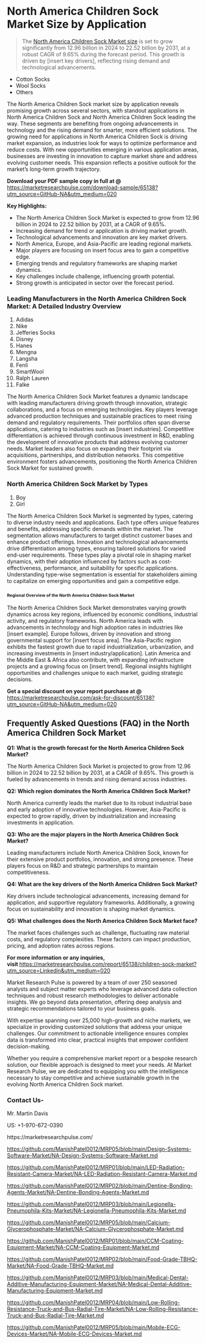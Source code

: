 <h1>North America Children Sock Market&nbsp;Size by Application</h1><blockquote><p>The <a href="https://marketresearchpulse.com/download-sample/65138?utm_source=GitHub-NA&amp;utm_medium=020">North America Children Sock Market size</a> is set to grow significantly from 12.96 billion in 2024 to 22.52 billion by 2031, at a robust CAGR of 9.65% during the forecast period. This growth is driven by [insert key drivers], reflecting rising demand and technological advancements.</p></blockquote><ul><li>Cotton Socks<li> Wool Socks<li> Others</li></ul><p>The North America Children Sock market size by application reveals promising growth across several sectors, with standout applications in North America Children Sock and North America Children Sock leading the way. These segments are benefiting from ongoing advancements in technology and the rising demand for smarter, more efficient solutions. The growing need for applications in North America Children Sock is driving market expansion, as industries look for ways to optimize performance and reduce costs. With new opportunities emerging in various application areas, businesses are investing in innovation to capture market share and address evolving customer needs. This expansion reflects a positive outlook for the market’s long-term growth trajectory.</p><p><strong>Download your PDF sample copy in full at @ </strong><a href="https://marketresearchpulse.com/download-sample/65138?utm_source=GitHub-NA&amp;utm_medium=020">https://marketresearchpulse.com/download-sample/65138?utm_source=GitHub-NA&amp;utm_medium=020</a></p><p><strong>Key Highlights: </strong></p><ul><li>The North America Children Sock Market is expected to grow from 12.96 billion in 2024 to 22.52 billion by 2031, at a CAGR of 9.65%.</li><li>Increasing demand for trend or application is driving market growth.</li><li>Technological advancements and innovation are key market drivers.</li><li>North America, Europe, and Asia-Pacific are leading regional markets.</li><li>Major players are focusing on insert focus area to gain a competitive edge.</li><li>Emerging trends and regulatory frameworks are shaping market dynamics.</li><li>Key challenges include challenge, influencing growth potential.</li><li>Strong growth is anticipated in sector over the forecast period.</li></ul><h3>Leading Manufacturers in the North America Children Sock Market: A Detailed Industry Overview</h3><ol><li>Adidas</li><li>Nike</li><li>Jefferies Socks</li><li>Disney</li><li>Hanes</li><li>Mengna</li><li>Langsha</li><li>Fenli</li><li>SmartWool</li><li>Ralph Lauren</li><li>Falke</li></ol><div class="flex max-w-full flex-col flex-grow"><div class="min-h-8 text-message flex w-full flex-col items-end gap-2 whitespace-normal break-words [.text-message+&amp;]:mt-5" dir="auto" data-message-author-role="assistant" data-message-id="fd8432e4-4910-450d-b182-61b7bfb0a01f" data-message-model-slug="gpt-4o"><div class="flex w-full flex-col gap-1 empty:hidden first:pt-[3px]"><div class="markdown prose w-full break-words dark:prose-invert light"><p>The North America Children Sock Market features a dynamic landscape with leading manufacturers driving growth through innovation, strategic collaborations, and a focus on emerging technologies. Key players leverage advanced production techniques and sustainable practices to meet rising demand and regulatory requirements. Their portfolios often span diverse applications, catering to industries such as [insert industries]. Competitive differentiation is achieved through continuous investment in R&amp;D, enabling the development of innovative products that address evolving customer needs. Market leaders also focus on expanding their footprint via acquisitions, partnerships, and distribution networks. This competitive environment fosters advancements, positioning the North America Children Sock Market for sustained growth.</p></div></div></div></div><h3>North America Children Sock Market by Types</h3><ol><li>Boy<li> Girl</li></ol><div class="flex max-w-full flex-col flex-grow"><div class="min-h-8 text-message flex w-full flex-col items-end gap-2 whitespace-normal break-words [.text-message+&amp;]:mt-5" dir="auto" data-message-author-role="assistant" data-message-id="084470be-0bb7-4664-bddf-5156b4f41249" data-message-model-slug="gpt-4o-mini"><div class="flex w-full flex-col gap-1 empty:hidden first:pt-[3px]"><div class="markdown prose w-full break-words dark:prose-invert light"><p>The North America Children Sock Market is segmented by types, catering to diverse industry needs and applications. Each type offers unique features and benefits, addressing specific demands within the market. The segmentation allows manufacturers to target distinct customer bases and enhance product offerings. Innovation and technological advancements drive differentiation among types, ensuring tailored solutions for varied end-user requirements. These types play a pivotal role in shaping market dynamics, with their adoption influenced by factors such as cost-effectiveness, performance, and suitability for specific applications. Understanding type-wise segmentation is essential for stakeholders aiming to capitalize on emerging opportunities and gain a competitive edge.</p></div></div></div></div><h3><span style="font-size: 11px;">Regional Overview of the North America Children Sock Market</span></h3><div class="flex max-w-full flex-col flex-grow"><div class="min-h-8 text-message flex w-full flex-col items-end gap-2 whitespace-normal break-words [.text-message+&amp;]:mt-5" dir="auto" data-message-author-role="assistant" data-message-id="e9038762-ce64-4e30-91c9-9bd413514231" data-message-model-slug="gpt-4o-mini"><div class="flex w-full flex-col gap-1 empty:hidden first:pt-[3px]"><div class="markdown prose w-full break-words dark:prose-invert light"><p>The North America Children Sock Market demonstrates varying growth dynamics across key regions, influenced by economic conditions, industrial activity, and regulatory frameworks. North America leads with advancements in technology and high adoption rates in industries like [insert example]. Europe follows, driven by innovation and strong governmental support for [insert focus area]. The Asia-Pacific region exhibits the fastest growth due to rapid industrialization, urbanization, and increasing investments in [insert industry/application]. Latin America and the Middle East &amp; Africa also contribute, with expanding infrastructure projects and a growing focus on [insert trend]. Regional insights highlight opportunities and challenges unique to each market, guiding strategic decisions.</p></div></div></div></div><p><strong>Get a special discount on your report purchase at @ </strong><a href="https://marketresearchpulse.com/ask-for-discount/65138?utm_source=GitHub-NA&amp;utm_medium=020">https://marketresearchpulse.com/ask-for-discount/65138?utm_source=GitHub-NA&amp;utm_medium=020</a></p><h2>Frequently Asked Questions (FAQ) in the North America Children Sock Market</h2><p><strong>Q1: What is the growth forecast for the North America Children Sock Market?</strong></p><p>The North America Children Sock Market is projected to grow from 12.96 billion in 2024 to 22.52 billion by 2031, at a CAGR of 9.65%. This growth is fueled by advancements in trends and rising demand across industries.</p><p><strong>Q2: Which region dominates the North America Children Sock Market?</strong></p><p>North America currently leads the market due to its robust industrial base and early adoption of innovative technologies. However, Asia-Pacific is expected to grow rapidly, driven by industrialization and increasing investments in application.</p><p><strong>Q3: Who are the major players in the North America Children Sock Market?</strong></p><p>Leading manufacturers include North America Children Sock, known for their extensive product portfolios, innovation, and strong presence. These players focus on R&amp;D and strategic partnerships to maintain competitiveness.</p><p><strong>Q4: What are the key drivers of the North America Children Sock Market?</strong></p><p>Key drivers include technological advancements, increasing demand for application, and supportive regulatory frameworks. Additionally, a growing focus on sustainability and innovation is shaping market dynamics.</p><p><strong>Q5: What challenges does the North America Children Sock Market face?</strong></p><p>The market faces challenges such as challenge, fluctuating raw material costs, and regulatory complexities. These factors can impact production, pricing, and adoption rates across regions.</p><p><strong>For more information or any inquiries, visit&nbsp;</strong><a href="https://marketresearchpulse.com/report/65138/children-sock-market?utm_source=Linkedin&utm_medium=020">https://marketresearchpulse.com/report/65138/children-sock-market?utm_source=Linkedin&utm_medium=020</a></p><p>Market Research Pulse is powered by a team of over 250 seasoned analysts and subject matter experts who leverage advanced data collection techniques and robust research methodologies to deliver actionable insights. We go beyond data presentation, offering deep analysis and strategic recommendations tailored to your business goals.</p><p>With expertise spanning over 25,000 high-growth and niche markets, we specialize in providing customized solutions that address your unique challenges. Our commitment to actionable intelligence ensures complex data is transformed into clear, practical insights that empower confident decision-making.</p><p>Whether you require a comprehensive market report or a bespoke research solution, our flexible approach is designed to meet your needs. At Market Research Pulse, we are dedicated to equipping you with the intelligence necessary to stay competitive and achieve sustainable growth in the evolving North America Children Sock market.</p><h3><strong>Contact Us-</strong></h3><p>Mr. Martin Davis</p><p>US: +1-970-672-0390</p><p>https://marketresearchpulse.com/</p><p><a href="https://github.com/ManishPatel0012/MRP05/blob/main/Design-Systems-Software-Market/NA-Design-Systems-Software-Market.md">https://github.com/ManishPatel0012/MRP05/blob/main/Design-Systems-Software-Market/NA-Design-Systems-Software-Market.md</a></p><p><a href="https://github.com/ManishPatel0012/MRP01/blob/main/LED-Radiation-Resistant-Camera-Market/NA-LED-Radiation-Resistant-Camera-Market.md">https://github.com/ManishPatel0012/MRP01/blob/main/LED-Radiation-Resistant-Camera-Market/NA-LED-Radiation-Resistant-Camera-Market.md</a></p><p><a href="https://github.com/ManishPatel0012/MRP02/blob/main/Dentine-Bonding-Agents-Market/NA-Dentine-Bonding-Agents-Market.md">https://github.com/ManishPatel0012/MRP02/blob/main/Dentine-Bonding-Agents-Market/NA-Dentine-Bonding-Agents-Market.md</a></p><p><a href="https://github.com/ManishPatel0012/MRP03/blob/main/Legionella-Pneumophila-Kits-Market/NA-Legionella-Pneumophila-Kits-Market.md">https://github.com/ManishPatel0012/MRP03/blob/main/Legionella-Pneumophila-Kits-Market/NA-Legionella-Pneumophila-Kits-Market.md</a></p><p><a href="https://github.com/ManishPatel0012/MRP05/blob/main/Calcium-Glycerophosphate-Market/NA-Calcium-Glycerophosphate-Market.md">https://github.com/ManishPatel0012/MRP05/blob/main/Calcium-Glycerophosphate-Market/NA-Calcium-Glycerophosphate-Market.md</a></p><p><a href="https://github.com/ManishPatel0012/MRP01/blob/main/CCM-Coating-Equipment-Market/NA-CCM-Coating-Equipment-Market.md">https://github.com/ManishPatel0012/MRP01/blob/main/CCM-Coating-Equipment-Market/NA-CCM-Coating-Equipment-Market.md</a></p><p><a href="https://github.com/ManishPatel0012/MRP02/blob/main/Food-Grade-TBHQ-Market/NA-Food-Grade-TBHQ-Market.md">https://github.com/ManishPatel0012/MRP02/blob/main/Food-Grade-TBHQ-Market/NA-Food-Grade-TBHQ-Market.md</a></p><p><a href="https://github.com/ManishPatel0012/MRP03/blob/main/Medical-Dental-Additive-Manufacturing-Equipment-Market/NA-Medical-Dental-Additive-Manufacturing-Equipment-Market.md">https://github.com/ManishPatel0012/MRP03/blob/main/Medical-Dental-Additive-Manufacturing-Equipment-Market/NA-Medical-Dental-Additive-Manufacturing-Equipment-Market.md</a></p><p><a href="https://github.com/ManishPatel0012/MRP04/blob/main/Low-Rolling-Resistance-Truck-and-Bus-Radial-Tire-Market/NA-Low-Rolling-Resistance-Truck-and-Bus-Radial-Tire-Market.md">https://github.com/ManishPatel0012/MRP04/blob/main/Low-Rolling-Resistance-Truck-and-Bus-Radial-Tire-Market/NA-Low-Rolling-Resistance-Truck-and-Bus-Radial-Tire-Market.md</a></p><p><a href="https://github.com/ManishPatel0012/MRP05/blob/main/Mobile-ECG-Devices-Market/NA-Mobile-ECG-Devices-Market.md">https://github.com/ManishPatel0012/MRP05/blob/main/Mobile-ECG-Devices-Market/NA-Mobile-ECG-Devices-Market.md</a></p>
